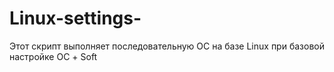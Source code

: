 # Linux-settings-
Этот скрипт выполняет последовательную ОС на базе Linux при базовой настройке ОС + Soft
